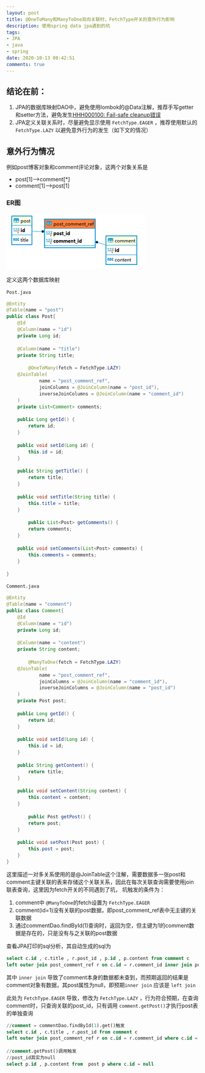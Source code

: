 ```yaml
---
layout: post
title: @OneToMany和ManyToOne双向关联时，FetchType开关的意外行为影响
description: 使用spring data jpa遇到的坑
tags:
- JPA
- java
- spring
date: 2020-10-13 08:42:51
comments: true
---
```


## 结论在前：

1. JPA的数据库映射DAO中，避免使用lombok的@Data注解，推荐手写getter和setter方法，避免发生[HHH000100: Fail-safe cleanup错误]([https://stackoverflow.com/questions/53540056/what-casuses-spring-boot-fail-safe-cleanup-collections-to-occur](https://stackoverflow.com/questions/53540056/what-casuses-spring-boot-fail-safe-cleanup-collections-to-occur))
2. JPA定义关联关系时，尽量避免显示使用 `FetchType.EAGER` ，推荐使用默认的 `FetchType.LAZY` 以避免意外行为的发生（如下文的情况）

## 意外行为情况
例如post博客对象和comment评论对象，这两个对象关系是

- post[1]—>comment[*]
- comment[1]—>post[1]

### ER图

![ER](../img/java/ER_post_comment.png)

定义这两个数据库映射

`Post.java`

```java
@Entity
@Table(name = "post")
public class Post{
    @Id
    @Column(name = "id")
    private Long id;

    @Column(name = "title")
    private String title;

		@OneToMany(fetch = FetchType.LAZY)
    @JoinTable(
            name = "post_comment_ref",
            joinColumns = @JoinColumn(name = "post_id"),
            inverseJoinColumns = @JoinColumn(name = "comment_id")
    )
    private List<Comment> comments;

    public Long getId() {
        return id;
    }

    public void setId(Long id) {
        this.id = id;
    }

    public String getTitle() {
        return title;
    }

    public void setTitle(String title) {
        this.title = title;
    }

		public List<Post> getComments() {
        return comments;
    }

    public void setComments(List<Post> comments) {
        this.comments = comments;
    }

}
```

`Comment.java`

```java
@Entity
@Table(name = "comment")
public class Comment{
    @Id
    @Column(name = "id")
    private Long id;

    @Column(name = "content")
    private String content;

		@ManyToOne(fetch = FetchType.LAZY)
    @JoinTable(
            name = "post_comment_ref",
            joinColumns = @JoinColumn(name = "comment_id"),
            inverseJoinColumns = @JoinColumn(name = "post_id")
    )
    private Post post;

    public Long getId() {
        return id;
    }

    public void setId(Long id) {
        this.id = id;
    }

    public String getContent() {
        return title;
    }

    public void setContent(String content) {
        this.content = content;
    }

		public Post getPost() {
        return post;
    }

    public void setPost(Post post) {
        this.post = post;
    }
}
```

这里描述一对多关系使用的是@JoinTable这个注解，需要数据多一张post和comment主键关联的表来存储这个关联关系，因此在每次关联查询需要使用join联表查询，这里因为fetch开关的不同遇到了坑， 坑触发的条件为：

1. comment中 `@ManyToOne`的fetch设置为 `FetchType.EAGER`
2. comment(id=1)没有关联的post数据，即post_comment_ref表中无主键的关联数据
3. 通过commentDao.findById(1)查询时，返回为空，但主键为1的comment数据是存在的，只是没有与之关联的post数据

查看JPA打印的sql分析，其自动生成的sql为

```sql
select c.id , c.title , r.post_id , p.id , p.content from comment c 
left outer join post_comment_ref r on c.id = r.comment_id inner join post p on r.post_id = p.id where c.id = 1
```

其中 `inner join` 导致了comment本身的数据都未查到，而预期返回的结果是comment对象有数据，其post属性为null，即预期`inner join` 应该是 `left join` 

此处为 `FetchType.EAGER` 导致，修改为 `FetchType.LAZY` ，行为符合预期，在查询comment时，只查询关联的post_id，只有调用 `comment.getPost()`才执行post表的单独查询

```sql
//comment = commentDao.findById(1).get()触发
select c.id , c.title , r.post_id from comment c 
left outer join post_comment_ref r on c.id = r.comment_id where c.id = 1

//comment.getPost()调用触发
//post_id其实为null
select p.id , p.content from  post p where c.id = null
```